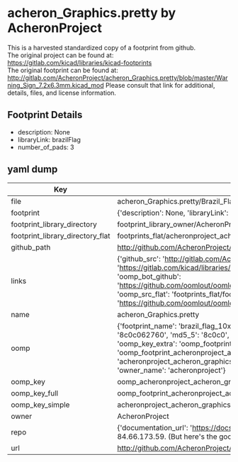 # acheron_Graphics.pretty by AcheronProject  
This is a harvested standardized copy of a footprint from github.  
The original project can be found at:  
https://gitlab.com/kicad/libraries/kicad-footprints  
The original footprint can be found at:
http://gitlab.com/AcheronProject/acheron_Graphics.pretty/blob/master/Warning_Sign_7.2x6.3mm.kicad_mod
Please consult that link for additional, details, files, and license information.  
## Footprint Details
* description: None  
* libraryLink: brazilFlag  
* number_of_pads: 3  
## yaml dump  
| Key | Value |  
| --- | --- |  
| file | acheron_Graphics.pretty/Brazil_Flag_10x7mm.kicad_mod |  
| footprint | {'description': None, 'libraryLink': 'brazilFlag', 'number_of_pads': 3} |  
| footprint_library_directory | footprint_library_owner/AcheronProject_acheron_Graphics.pretty |  
| footprint_library_directory_flat | footprints_flat/acheronproject_acheron_graphics_brazil_flag_10x7mm/working |  
| github_path | http://github.com/AcheronProject/acheron_Graphics.pretty/blob/master/Brazil_Flag_10x7mm.kicad_mod |  
| links | {'github_src': 'http://gitlab.com/AcheronProject/acheron_Graphics.pretty/blob/master/Warning_Sign_7.2x6.3mm.kicad_mod', 'github_src_repo': 'https://gitlab.com/kicad/libraries/kicad-footprints', 'oomp_bot': 'footprints/acheronproject_acheron_graphics_brazil_flag_10x7mm/working', 'oomp_bot_github': 'https://github.com/oomlout/oomlout_oomp_footprint_bot/tree/main/footprints/acheronproject_acheron_graphics_brazil_flag_10x7mm/working', 'oomp_src_flat': 'footprints_flat/footprints_flat/acheronproject_acheron_graphics_brazil_flag_10x7mm/working', 'oomp_src_flat_github': 'https://github.com/oomlout/oomlout_oomp_footprint_src/tree/main/footprints_flat/acheronproject_acheron_graphics_brazil_flag_10x7mm/working'} |  
| name | acheron_Graphics.pretty |  
| oomp | {'footprint_name': 'brazil_flag_10x7mm', 'library_name': 'acheron_graphics', 'md5': '8c0c062760e9dba2e47304161b947b6b', 'md5_10': '8c0c062760', 'md5_5': '8c0c0', 'md5_6': '8c0c06', 'oomp_key': 'oomp_acheronproject_acheron_graphics_brazil_flag_10x7mm', 'oomp_key_extra': 'oomp_footprint_acheronproject_acheron_graphics_brazil_flag_10x7mm', 'oomp_key_full': 'oomp_footprint_acheronproject_acheron_graphics_brazil_flag_10x7mm_8c0c06', 'oomp_key_simple': 'acheronproject_acheron_graphics_brazil_flag_10x7mm', 'original_filename': 'acheron_Graphics.pretty/Brazil_Flag_10x7mm.kicad_mod', 'owner_name': 'acheronproject'} |  
| oomp_key | oomp_acheronproject_acheron_graphics_brazil_flag_10x7mm |  
| oomp_key_full | oomp_footprint_acheronproject_acheron_graphics_brazil_flag_10x7mm |  
| oomp_key_simple | acheronproject_acheron_graphics_brazil_flag_10x7mm |  
| owner | AcheronProject |  
| repo | {'documentation_url': 'https://docs.github.com/rest/overview/resources-in-the-rest-api#rate-limiting', 'message': "API rate limit exceeded for 84.66.173.59. (But here's the good news: Authenticated requests get a higher rate limit. Check out the documentation for more details.)"} |  
| url | http://github.com/AcheronProject/acheron_Graphics.pretty |  

